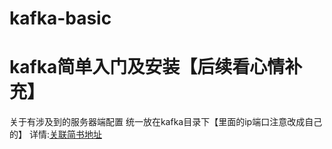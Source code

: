 # kafka-basic
# kafka简单入门及安装【后续看心情补充】

关于有涉及到的服务器端配置 统一放在kafka目录下【里面的ip端口注意改成自己的】
详情:[关联简书地址](https://www.jianshu.com/p/0d02041666de)

